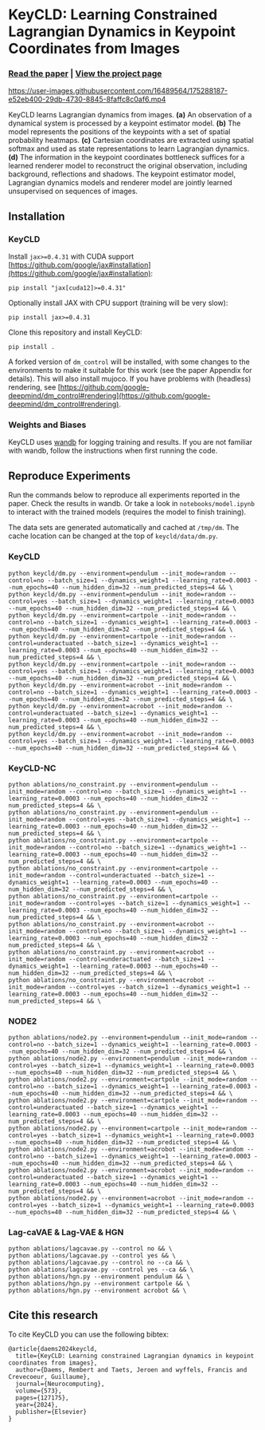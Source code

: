 # KeyCLD: Learning Constrained Lagrangian Dynamics in Keypoint Coordinates from Images

### [Read the paper](https://arxiv.org/abs/2206.11030) | [View the project page](https://rdaems.github.io/keycld/)

https://user-images.githubusercontent.com/16489564/175288187-e52eb400-29db-4730-8845-8faffc8c0af6.mp4

KeyCLD learns Lagrangian dynamics from images. **(a)** An observation of a dynamical system is processed by a keypoint estimator model. **(b)** The model represents the positions of the keypoints with a set of spatial probability heatmaps. **(c)** Cartesian coordinates are extracted using spatial softmax and used as state representations to learn Lagrangian dynamics. **(d)** The information in the keypoint coordinates bottleneck suffices for a learned renderer model to reconstruct the original observation, including background, reflections and shadows. The keypoint estimator model, Lagrangian dynamics models and renderer model are jointly learned unsupervised on sequences of images.

## Installation

### KeyCLD

Install `jax>=0.4.31` with CUDA support [https://github.com/google/jax#installation](https://github.com/google/jax#installation):
```
pip install "jax[cuda12]>=0.4.31"
```
Optionally install JAX with CPU support (training will be very slow):
```
pip install jax>=0.4.31
```

Clone this repository and install KeyCLD:
```
pip install .
```
A forked version of `dm_control` will be installed, with some changes to the environments to make it suitable for this work (see the paper Appendix for details).
This will also install mujoco.
If you have problems with (headless) rendering, see [https://github.com/google-deepmind/dm_control#rendering](https://github.com/google-deepmind/dm_control#rendering).

### Weights and Biases

KeyCLD uses [wandb](https://wandb.ai) for logging training and results.
If you are not familiar with wandb, follow the instructions when first running the code.

## Reproduce Experiments

Run the commands below to reproduce all experiments reported in the paper.
Check the results in wandb.
Or take a look in `notebooks/model.ipynb` to interact with the trained models (requires the model to finish training).

The data sets are generated automatically and cached at `/tmp/dm`.
The cache location can be changed at the top of `keycld/data/dm.py`.

### KeyCLD
```
python keycld/dm.py --environment=pendulum --init_mode=random --control=no --batch_size=1 --dynamics_weight=1 --learning_rate=0.0003 --num_epochs=40 --num_hidden_dim=32 --num_predicted_steps=4 && \
python keycld/dm.py --environment=pendulum --init_mode=random --control=yes --batch_size=1 --dynamics_weight=1 --learning_rate=0.0003 --num_epochs=40 --num_hidden_dim=32 --num_predicted_steps=4 && \
python keycld/dm.py --environment=cartpole --init_mode=random --control=no --batch_size=1 --dynamics_weight=1 --learning_rate=0.0003 --num_epochs=40 --num_hidden_dim=32 --num_predicted_steps=4 && \
python keycld/dm.py --environment=cartpole --init_mode=random --control=underactuated --batch_size=1 --dynamics_weight=1 --learning_rate=0.0003 --num_epochs=40 --num_hidden_dim=32 --num_predicted_steps=4 && \
python keycld/dm.py --environment=cartpole --init_mode=random --control=yes --batch_size=1 --dynamics_weight=1 --learning_rate=0.0003 --num_epochs=40 --num_hidden_dim=32 --num_predicted_steps=4 && \
python keycld/dm.py --environment=acrobot --init_mode=random --control=no --batch_size=1 --dynamics_weight=1 --learning_rate=0.0003 --num_epochs=40 --num_hidden_dim=32 --num_predicted_steps=4 && \
python keycld/dm.py --environment=acrobot --init_mode=random --control=underactuated --batch_size=1 --dynamics_weight=1 --learning_rate=0.0003 --num_epochs=40 --num_hidden_dim=32 --num_predicted_steps=4 && \
python keycld/dm.py --environment=acrobot --init_mode=random --control=yes --batch_size=1 --dynamics_weight=1 --learning_rate=0.0003 --num_epochs=40 --num_hidden_dim=32 --num_predicted_steps=4 && \
```

### KeyCLD-NC
```
python ablations/no_constraint.py --environment=pendulum --init_mode=random --control=no --batch_size=1 --dynamics_weight=1 --learning_rate=0.0003 --num_epochs=40 --num_hidden_dim=32 --num_predicted_steps=4 && \
python ablations/no_constraint.py --environment=pendulum --init_mode=random --control=yes --batch_size=1 --dynamics_weight=1 --learning_rate=0.0003 --num_epochs=40 --num_hidden_dim=32 --num_predicted_steps=4 && \
python ablations/no_constraint.py --environment=cartpole --init_mode=random --control=no --batch_size=1 --dynamics_weight=1 --learning_rate=0.0003 --num_epochs=40 --num_hidden_dim=32 --num_predicted_steps=4 && \
python ablations/no_constraint.py --environment=cartpole --init_mode=random --control=underactuated --batch_size=1 --dynamics_weight=1 --learning_rate=0.0003 --num_epochs=40 --num_hidden_dim=32 --num_predicted_steps=4 && \
python ablations/no_constraint.py --environment=cartpole --init_mode=random --control=yes --batch_size=1 --dynamics_weight=1 --learning_rate=0.0003 --num_epochs=40 --num_hidden_dim=32 --num_predicted_steps=4 && \
python ablations/no_constraint.py --environment=acrobot --init_mode=random --control=no --batch_size=1 --dynamics_weight=1 --learning_rate=0.0003 --num_epochs=40 --num_hidden_dim=32 --num_predicted_steps=4 && \
python ablations/no_constraint.py --environment=acrobot --init_mode=random --control=underactuated --batch_size=1 --dynamics_weight=1 --learning_rate=0.0003 --num_epochs=40 --num_hidden_dim=32 --num_predicted_steps=4 && \
python ablations/no_constraint.py --environment=acrobot --init_mode=random --control=yes --batch_size=1 --dynamics_weight=1 --learning_rate=0.0003 --num_epochs=40 --num_hidden_dim=32 --num_predicted_steps=4 && \
```

### NODE2
```
python ablations/node2.py --environment=pendulum --init_mode=random --control=no --batch_size=1 --dynamics_weight=1 --learning_rate=0.0003 --num_epochs=40 --num_hidden_dim=32 --num_predicted_steps=4 && \
python ablations/node2.py --environment=pendulum --init_mode=random --control=yes --batch_size=1 --dynamics_weight=1 --learning_rate=0.0003 --num_epochs=40 --num_hidden_dim=32 --num_predicted_steps=4 && \
python ablations/node2.py --environment=cartpole --init_mode=random --control=no --batch_size=1 --dynamics_weight=1 --learning_rate=0.0003 --num_epochs=40 --num_hidden_dim=32 --num_predicted_steps=4 && \
python ablations/node2.py --environment=cartpole --init_mode=random --control=underactuated --batch_size=1 --dynamics_weight=1 --learning_rate=0.0003 --num_epochs=40 --num_hidden_dim=32 --num_predicted_steps=4 && \
python ablations/node2.py --environment=cartpole --init_mode=random --control=yes --batch_size=1 --dynamics_weight=1 --learning_rate=0.0003 --num_epochs=40 --num_hidden_dim=32 --num_predicted_steps=4 && \
python ablations/node2.py --environment=acrobot --init_mode=random --control=no --batch_size=1 --dynamics_weight=1 --learning_rate=0.0003 --num_epochs=40 --num_hidden_dim=32 --num_predicted_steps=4 && \
python ablations/node2.py --environment=acrobot --init_mode=random --control=underactuated --batch_size=1 --dynamics_weight=1 --learning_rate=0.0003 --num_epochs=40 --num_hidden_dim=32 --num_predicted_steps=4 && \
python ablations/node2.py --environment=acrobot --init_mode=random --control=yes --batch_size=1 --dynamics_weight=1 --learning_rate=0.0003 --num_epochs=40 --num_hidden_dim=32 --num_predicted_steps=4 && \
```

### Lag-caVAE & Lag-VAE & HGN
```
python ablations/lagcavae.py --control no && \
python ablations/lagcavae.py --control yes && \
python ablations/lagcavae.py --control no --ca && \
python ablations/lagcavae.py --control yes --ca && \
python ablations/hgn.py --environment pendulum && \
python ablations/hgn.py --environment cartpole && \
python ablations/hgn.py --environment acrobot && \
```

## Cite this research

To cite KeyCLD you can use the following bibtex:

```
@article{daems2024keycld,
  title={KeyCLD: Learning constrained Lagrangian dynamics in keypoint coordinates from images},
  author={Daems, Rembert and Taets, Jeroen and wyffels, Francis and Crevecoeur, Guillaume},
  journal={Neurocomputing},
  volume={573},
  pages={127175},
  year={2024},
  publisher={Elsevier}
}
```
